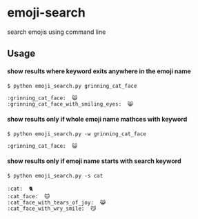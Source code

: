 # emoji-search
search emojis using command line

## Usage
#### show results where keyword exits anywhere in the emoji name
```
$ python emoji_search.py grinning_cat_face

:grinning_cat_face:  😺
:grinning_cat_face_with_smiling_eyes:  😸
```
#### show results only if whole emoji name mathces with keyword
```
$ python emoji_search.py -w grinning_cat_face

:grinning_cat_face:  😺
```

#### show results only if emoji name starts with search keyword
```
$ python emoji_search.py -s cat

:cat:  🐈
:cat_face:  🐱
:cat_face_with_tears_of_joy:  😹
:cat_face_with_wry_smile:  😼
```
